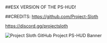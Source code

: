 ##ESX VERSION OF THE PS-HUD! 


##CREDITS: 
https://github.com/Project-Sloth

https://discord.gg/projectsloth


![Project Sloth GitHub Project PS-HUD Banner](https://user-images.githubusercontent.com/91661118/170896135-fead50a0-2a4b-432d-8469-038acfb4f2f3.png)
